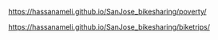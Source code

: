 https://hassanameli.github.io/SanJose_bikesharing/poverty/

https://hassanameli.github.io/SanJose_bikesharing/biketrips/


